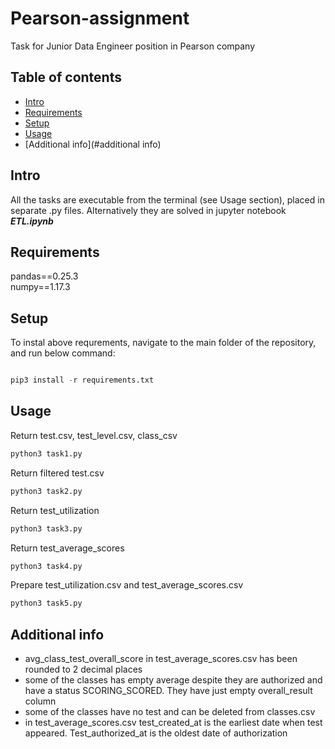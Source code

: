 # Pearson-assignment

Task for Junior Data Engineer position in Pearson company

## Table of contents
* [Intro](#intro)
* [Requirements](#requirements)
* [Setup](#setup)
* [Usage](#usage)
* [Additional info](#additional info)


## Intro

All the tasks are executable from the terminal (see Usage section), placed in separate .py files. Alternatively they are solved in jupyter notebook ***ETL.ipynb***

## Requirements

pandas==0.25.3  
numpy==1.17.3

## Setup

To instal above requrements, navigate to the main folder of the repository, and run below command:

```python

pip3 install -r requirements.txt

```

## Usage

Return test.csv, test_level.csv, class_csv
```python
python3 task1.py
```
Return filtered test.csv
```python
python3 task2.py
```
Return test_utilization
```python
python3 task3.py
```
Return test_average_scores
```python
python3 task4.py
```
Prepare test_utilization.csv and test_average_scores.csv
```python
python3 task5.py
```

## Additional info

- avg_class_test_overall_score in test_average_scores.csv has been rounded to 2 decimal places
- some of the classes has empty average despite they are authorized and have a status SCORING_SCORED. They have just empty overall_result column
- some of the classes have no test and can be deleted from classes.csv 
- in test_average_scores.csv test_created_at is the earliest date when test appeared. Test_authorized_at is the oldest date of authorization
